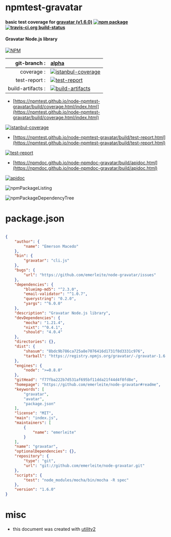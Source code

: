 # npmtest-gravatar

#### basic test coverage for  [gravatar (v1.6.0)](https://github.com/emerleite/node-gravatar#readme)  [![npm package](https://img.shields.io/npm/v/npmtest-gravatar.svg?style=flat-square)](https://www.npmjs.org/package/npmtest-gravatar) [![travis-ci.org build-status](https://api.travis-ci.org/npmtest/node-npmtest-gravatar.svg)](https://travis-ci.org/npmtest/node-npmtest-gravatar)

#### Gravatar Node.js library

[![NPM](https://nodei.co/npm/gravatar.png?downloads=true&downloadRank=true&stars=true)](https://www.npmjs.com/package/gravatar)

| git-branch : | [alpha](https://github.com/npmtest/node-npmtest-gravatar/tree/alpha)|
|--:|:--|
| coverage : | [![istanbul-coverage](https://npmtest.github.io/node-npmtest-gravatar/build/coverage.badge.svg)](https://npmtest.github.io/node-npmtest-gravatar/build/coverage.html/index.html)|
| test-report : | [![test-report](https://npmtest.github.io/node-npmtest-gravatar/build/test-report.badge.svg)](https://npmtest.github.io/node-npmtest-gravatar/build/test-report.html)|
| build-artifacts : | [![build-artifacts](https://npmtest.github.io/node-npmtest-gravatar/glyphicons_144_folder_open.png)](https://github.com/npmtest/node-npmtest-gravatar/tree/gh-pages/build)|

- [https://npmtest.github.io/node-npmtest-gravatar/build/coverage.html/index.html](https://npmtest.github.io/node-npmtest-gravatar/build/coverage.html/index.html)

[![istanbul-coverage](https://npmtest.github.io/node-npmtest-gravatar/build/screenCapture.buildCi.browser.%252Ftmp%252Fbuild%252Fcoverage.lib.html.png)](https://npmtest.github.io/node-npmtest-gravatar/build/coverage.html/index.html)

- [https://npmtest.github.io/node-npmtest-gravatar/build/test-report.html](https://npmtest.github.io/node-npmtest-gravatar/build/test-report.html)

[![test-report](https://npmtest.github.io/node-npmtest-gravatar/build/screenCapture.buildCi.browser.%252Ftmp%252Fbuild%252Ftest-report.html.png)](https://npmtest.github.io/node-npmtest-gravatar/build/test-report.html)

- [https://npmdoc.github.io/node-npmdoc-gravatar/build/apidoc.html](https://npmdoc.github.io/node-npmdoc-gravatar/build/apidoc.html)

[![apidoc](https://npmdoc.github.io/node-npmdoc-gravatar/build/screenCapture.buildCi.browser.%252Ftmp%252Fbuild%252Fapidoc.html.png)](https://npmdoc.github.io/node-npmdoc-gravatar/build/apidoc.html)

![npmPackageListing](https://npmtest.github.io/node-npmtest-gravatar/build/screenCapture.npmPackageListing.svg)

![npmPackageDependencyTree](https://npmtest.github.io/node-npmtest-gravatar/build/screenCapture.npmPackageDependencyTree.svg)



# package.json

```json

{
    "author": {
        "name": "Emerson Macedo"
    },
    "bin": {
        "gravatar": "cli.js"
    },
    "bugs": {
        "url": "https://github.com/emerleite/node-gravatar/issues"
    },
    "dependencies": {
        "blueimp-md5": "^2.3.0",
        "email-validator": "^1.0.7",
        "querystring": "0.2.0",
        "yargs": "^6.0.0"
    },
    "description": "Gravatar Node.js library",
    "devDependencies": {
        "mocha": "1.21.4",
        "nixt": "^0.4.1",
        "should": "4.0.4"
    },
    "directories": {},
    "dist": {
        "shasum": "8bdc9b786ca725a8e7076416d1731f8d3331c976",
        "tarball": "https://registry.npmjs.org/gravatar/-/gravatar-1.6.0.tgz"
    },
    "engines": {
        "node": ">=0.8.0"
    },
    "gitHead": "f77fba222b7d531af695bf11dda21f44d4f0fd8e",
    "homepage": "https://github.com/emerleite/node-gravatar#readme",
    "keywords": [
        "gravatar",
        "avatar",
        "package.json"
    ],
    "license": "MIT",
    "main": "index.js",
    "maintainers": [
        {
            "name": "emerleite"
        }
    ],
    "name": "gravatar",
    "optionalDependencies": {},
    "repository": {
        "type": "git",
        "url": "git://github.com/emerleite/node-gravatar.git"
    },
    "scripts": {
        "test": "node_modules/mocha/bin/mocha -R spec"
    },
    "version": "1.6.0"
}
```



# misc
- this document was created with [utility2](https://github.com/kaizhu256/node-utility2)
